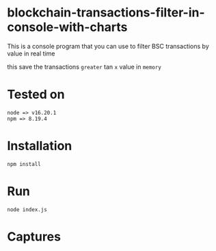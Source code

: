 # blockchain-transactions-filter-in-console-with-charts
This is a console program that you can use to filter BSC transactions by value in real time

this save the transactions `greater` tan `x` value in `memory`

# Tested on
```shell
node => v16.20.1
npm => 8.19.4
```

# Installation
```shell
npm install
```

# Run
```
node index.js
```

# Captures